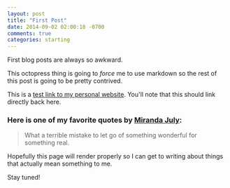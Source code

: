 ```yaml
---
layout: post
title: "First Post"
date: 2014-09-02 02:00:18 -0700
comments: true
categories: starting
---
```


First blog posts are always so awkward.

This octopress thing is going to *force* me to use markdown so the rest of this
post is going to be pretty contrived.

This is a [test link to my personal website](http://www.caseylawler.com).
You'll note that this should link directly back here.

### Here is one of my favorite quotes by [Miranda July](https://www.goodreads.com/author/show/65678.Miranda_July):

> What a terrible mistake to let go of something wonderful for something real.

Hopefully this page will render properly so I can get to writing about things
that actually mean something to me.

Stay tuned!

